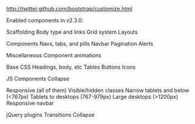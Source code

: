 http://twitter.github.com/bootstrap/customize.html

Enabled components in v2.3.0:

Scaffolding
  Body type and links
  Grid system
  Layouts

Components
  Navs, tabs, and pills
  Navbar
  Pagination
  Alerts

Miscellaneous
  Component animations

Base CSS
  Headings, body, etc
  Tables
  Buttons
  Icons

JS Components
  Collapse

Responsive (all of them)
  Visible/hidden classes
  Narrow tablets and below (<767px)
  Tablets to desktops (767-979px)
  Large desktops (>1200px)
  Responsive navbar

jQuery plugins
  Transitions
  Collapse
